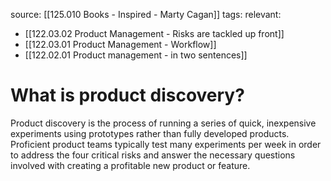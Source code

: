 source: [[125.010 Books - Inspired - Marty Cagan]]
tags:
relevant:
- [[122.03.02 Product Management - Risks are tackled up front]]
- [[122.03.01 Product Management - Workflow]]
- [[122.02.01 Product management - in two sentences]]

# What is product discovery?

Product discovery is the process of running a series of quick, inexpensive experiments using prototypes rather than fully developed products. Proficient product teams typically test many experiments per week in order to address the four critical risks and answer the necessary questions involved with creating a profitable new product or feature.
